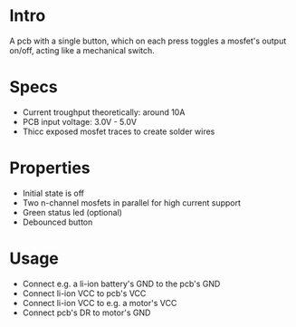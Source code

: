 # Intro
A pcb with a single button, which on each press toggles a mosfet's output on/off, acting like a mechanical switch. 

# Specs

- Current troughput theoretically: around 10A
- PCB input voltage: 3.0V - 5.0V
- Thicc exposed mosfet traces to create solder wires

# Properties

- Initial state is off
- Two n-channel mosfets in parallel for high current support
- Green status led (optional)
- Debounced button

# Usage

- Connect e.g. a li-ion battery's GND to the pcb's GND
- Connect li-ion VCC to pcb's VCC
- Connect li-ion VCC to e.g. a motor's VCC
- Connect pcb's DR to motor's GND
